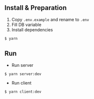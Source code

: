 ## Install & Preparation

1. Copy `.env.example` and rename to `.env`
2. Fill DB variable
3. Install dependencies
```bash
$ yarn
```

## Run

- Run server
```bash
$ yarn server:dev
```

- Run client
```bash
$ yarn client:dev
```
